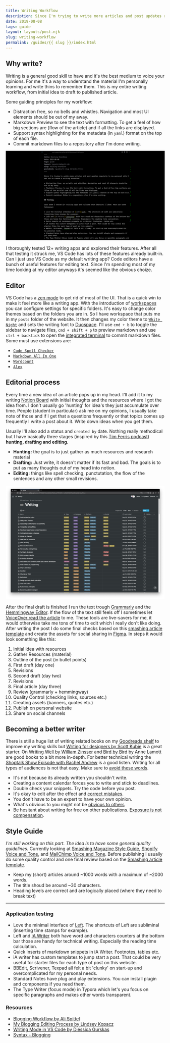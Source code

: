 ```yaml
---
title: Writing Workflow
description: Since I'm trying to write more articles and post updates regularly to my personal site I set out to create a writing workflow.
date: 2019-08-08
tags: guide
layout: layouts/post.njk
slug: writing-workflow
permalink: /guides/{{ slug }}/index.html
---
```


## Why write?
Writing is a general good skill to have and it's the best medium to voice 
your opinions. For me it's a way to understand the material I'm personally learning and write thins to remember them. This is my entire writing workflow, from initial idea to draft to published article.

Some guiding principles for my workflow:

* Distraction free, so no bells and whistles. Navigation and most UI elements should be out of my away.
* Markdown Preview to see the text with formatting. To get a feel of how big sections are (flow of the article) and if all the links are displayed.
* Support syntax highlighting for the metadata (in `yaml`) format on the top of each file.
* Commit markdown files to a repository after I'm done writing.

![Writing Editor screenshot](/static/img/posts/guides/writing-editor.png)

I thoroughly tested 12+ writing apps and explored their features. After all that testing it struck me, VS Code has lots of these features already built-in. Can I just use VS Code as my default writing app? Code editors have a bunch of useful features for editing text. Since I'm spending most of my time looking at my editor anyways it's seemed like the obvious choize.

## Editor

VS Code has a [zen mode](zen-mode) to get rid of most of the UI. That is a quick win to make it feel more like a writing app. With the introduction of [workspaces](workspaces) you can configure settings for specific folders. It's easy to change color themes based on the folders you are in. So I have workspace that puts me in my `posts` folder of the website. It then changes my color theme to [`White Night`](white) and sets the writing font to [Duospace](duospace). I'll use `cmd + b` to toggle the sidebar to navigate files, `cmd + shift + p` to preview markdown and use `ctrl + backtick` to open the [integrated terminal](terminal) to commit markdown files. Some must use extensions are:

* [`Code Spell Checker`](spell-checker)
* [`Markdown All In One`](all-in-one)
* [`Wordcount`](word)
* [`Alex`](alex)

## Editorial process

Every time a new idea of an article pops up in my head. I'll add it to my writing [Notion Board](notion) with initial thoughts and the resources where I got the idea from. I don't usually go 'hunting' for idea's they just accumulate over time. People (student in particular) ask me on my opinions, I usually take note of those and if I get that a questions frequently or that topics comes up frequently I write a post about it. Write down ideas when you get them.

Usually I'll also add a status and `created by` date. Nothing really methodical but I have basically three stages (inspired by this [Tim Ferris podcast][podcast]) **hunting, drafting and editing.** 

* **Hunting:** the goal is to just gather as much resources and research material
* **Drafting:** Just write, it doesn't matter if its fast and bad. The goals is to put as many thoughts out of my head into notion.
* **Editing:** things like spell checking, punctutation, the flow of the sentences and any other small revisions.

![Notion board with all article drafts](/static/img/posts/guides/notion-board.png)

After the final draft is finished I run the text trough [Grammarly](grammarly) and the [Hemmingway Editor](hemmingway). If the flow of the text still feels off I sometimes let [VoiceOver read the article][voiceover] to me. These tools are live-savers for me, it would otherwise take me tons of time to edit which I really don't like doing. After writing the post I do some final checks based on this [smashing article template](article-template) and create the assets for social sharing in [Figma][figma]. In steps it would look something like this:

1. Initial idea with resources
2. Gather Resources (material)
2. Outline of the post (in bullet points)
3. First draft (day one)
4. Revisions 
5. Second draft (day two)
6. Revisions 
7. Final article (day three)
8. Review (grammarly + hemmingway)
9. Quality Control (checking links, sources etc.)
10. Creating assets (banners, quotes etc.)
11. Publish on personal website
12. Share on social channels

## Becoming a better writer

There is still a huge list of writing related books on my [Goodreads shelf][shelf] to improve my writing skills but [Writing for designers by Scott Kubie](writing-fordesigners) is a great starter. On [Writing Well by William Zinsser][well] and [Bird by Bird][bird] by Anne Lamott are good books to a bit more in-depth.  For better technical writing the [Shoptalk Show Episode with Rachel Andrew](shoptalk) is a good listen. Writing for all types of audiences is not that easy. Make sure to [avoid these words][words].

* It's not because its already written you shouldn't write.
* Creating a content calendar forces you to write and stick to deadlines. 
* Double check your snippets. Try the code before you post.
* It's okay to edit after the effect and [correct mistakes][mistakes].
* You don't have to be an expert to have your own opinion.
* What's obvious to you might not be [obvious to others][obvious]
* Be hesitant about writing for free on other publications. [Exposure is not compensation][compensation].

## Style Guide

*I'm still working on this part. The idea is to have some general quality guidelines.* Currently looking at [Smashing Magazine Style Guide](smashing), [Shopify Voice and Tone](shopify), and [MailChimp Voice and Tone](mailchimp). Before publishing I usually do some quality control and one final review based on the [Smashing article template][template].

* Keep my (short) articles around ~1000 words with a maximum of ~2000 words.
* The title shoud be around ~30 characters.
* Heading levels are correct and are logically placed (where they need to break text)

---

### Application testing
* Love the minimal interface of [Left](left). The shortcuts of Left are subliminal (inserting time stamps for example).
* Left and [iA Writer](iawriter) both have word and characters counters at the bottom bar those are handy for technical writing. Especially the reading time calculation.
* Quick inserts of markdown snippets in iA Writer. Footnotes, tables etc.
* iA writer has custom templates to jump start a post. That could be very useful for starter files for each type of post on this website.
* BBEdit, Scrivener, Texpad all felt a bit 'clunky' on start-up and overcomplicated for my personal needs.
* Standard Notes have plug and play extensions. You can install plugin and components if you need them.
* The Type Writer (focus mode) in Typora which let's you focus on specific paragraphs and makes other words transparent.

### Resources
* [Blogging Workflow by Ali Spittel](https://dev.to/aspittel/my-blog-post-workflow-from-topic-to-publication-4n78)
* [My Blogging Editing Process by Lindsey Kopacz](https://www.a11ywithlindsey.com/blog/blogging-editing-process)
* [Writing Mode in VS Code by Diéssica Gurskas](https://diessi.ca/blog/writing-mode-in-vs-code/)
* [Syntax - Blogging](https://syntax.fm/show/168/blogging)

[zen-mode]: https://code.visualstudio.com/docs/getstarted/tips-and-tricks
[workspaces]: https://code.visualstudio.com/docs/getstarted/settings
[white]: https://marketplace.visualstudio.com/items?itemName=arthurwhite.White
[duospace]: https://ia.net/topics/in-search-of-the-perfect-writing-font
[terminal]: https://code.visualstudio.com/docs/editor/integrated-terminal
[spell-checker]: https://marketplace.visualstudio.com/items?itemName=streetsidesoftware.code-spell-checker
[all-in-one]: https://marketplace.visualstudio.com/items?itemName=yzhang.markdown-all-in-one
[alex]: https://alexjs.com/
[hemmingway]: http://www.hemingwayapp.com/
[grammarly]: https://www.grammarly.com/
[shoptalk]: https://shoptalkshow.com/episodes/371/
[writing-for-designers]: https://abookapart.com/products/writing-for-designers
[notion]: https://css-tricks.com/how-ive-been-using-notion-personally-and-professionally/#article-header-id-2
[article-template]: https://gist.github.com/rachelandrew/8b4c6b0b223260a2eb966e5ab0a7f7ad
[smashing]: https://www.smashingmagazine.com/style-guide/
[mailchimp]: https://styleguide.mailchimp.com/voice-and-tone/
[shopify]: https://polaris.shopify.com/content/voice-and-tone
[iawriter]: https://ia.net/writer
[left]: https://100r.co/pages/left.html
[wordcount]:https://marketplace.visualstudio.com/items?itemName=ms-vscode.wordcount
[shelf]: https://www.goodreads.com/review/list/82448855?shelf=writing
[podcast]: https://tim.blog/2019/03/15/safi-bahcall-loonshots/
[well]: https://www.goodreads.com/book/show/53343.On_Writing_Well
[bird]: https://www.goodreads.com/book/show/12543.Bird_by_Bird
[words]: https://css-tricks.com/words-avoid-educational-writing/
[figma]: https://www.figma.com
[voiceover]: https://www.a11ywithlindsey.com/blog/blogging-editing-process
[template]: https://gist.github.com/rachelandrew/8b4c6b0b223260a2eb966e5ab0a7f7ad
[obvious]: https://sivers.org/obvious
[compensation]: https://twitter.com/cassidoo/status/1207029680315850752?s=20
[mistakes]: https://en.wikipedia.org/wiki/Wabi-sabi
